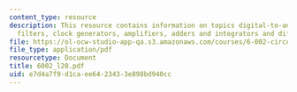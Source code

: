 ```yaml
---
content_type: resource
description: This resource contains information on topics digital-to-analog converters,
  filters, clock generators, amplifiers, adders and integrators and differentiators.
file: https://ol-ocw-studio-app-qa.s3.amazonaws.com/courses/6-002-circuits-and-electronics-spring-2007/e7d4a7f9d1caee6423433e898bd940cc_6002_l20.pdf
file_type: application/pdf
resourcetype: Document
title: 6002_l20.pdf
uid: e7d4a7f9-d1ca-ee64-2343-3e898bd940cc
---
```

